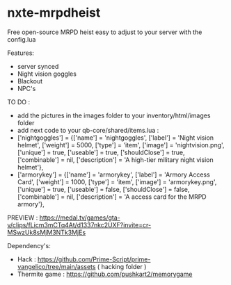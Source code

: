# nxte-mrpdheist
 Free open-source MRPD heist easy to adjust to your server with the config.lua

Features:
- server synced
- Night vision goggles
- Blackout 
- NPC's 
 
TO DO :
- add the pictures in the images folder to your inventory/html/images folder
- add next code to your qb-core/shared/items.lua :
- ['nightgoggles'] 			 		= {['name'] = 'nightgoggles', 					['label'] = 'Night vision helmet', 		['weight'] = 5000, 		['type'] = 'item', 		['image'] = 'nightvision.png', 			['unique'] = true, 		['useable'] = true, 	['shouldClose'] = true,    ['combinable'] = nil,   ['description'] = 'A high-tier military night vision helmet'},
- ['armorykey'] 			 			= {['name'] = 'armorykey', 						['label'] = 'Armory Access Card', 		['weight'] = 1000, 		['type'] = 'item', 		['image'] = 'armorykey.png', 			['unique'] = true, 		['useable'] = false, 	['shouldClose'] = false,   ['combinable'] = nil,   ['description'] = 'A access card for the MRPD armory'},


PREVIEW : https://medal.tv/games/gta-v/clips/fLicm3mCTq4At/d1337nkc2UXF?invite=cr-MSwzUk8sMjM3NTk3MjEs


Dependency's:
- Hack : https://github.com/Prime-Script/prime-vangelico/tree/main/assets ( hacking folder )
- Thermite game : https://github.com/pushkart2/memorygame
